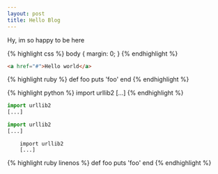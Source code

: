 ```yaml
---
layout: post
title: Hello Blog
---
```



Hy, im so happy to be here

{% highlight css %}
body {
  margin: 0;
}
{% endhighlight %}

``` html
<a href="#">Hello world</a>
```


{% highlight ruby %}
def foo
  puts 'foo'
end
{% endhighlight %}

{% highlight python %}
import urllib2
[...]
{% endhighlight %}


```python
import urllib2
[...]
```
~~~python
import urllib2
[...]
~~~

		import urllib2
		[...]



{% highlight ruby linenos %}
def foo
  puts 'foo'
end
{% endhighlight %}
